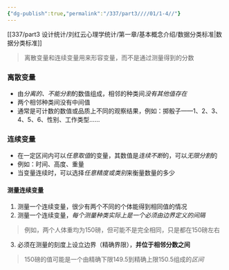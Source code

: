 ```yaml
---
{"dg-publish":true,"permalink":"/337/part3////01/1-4//"}
---
```


[[337/part3 设计统计/刘红云心理学统计/第一章/基本概念介绍/数据分类标准\|数据分类标准]]
> 离散变量和连续变量用来形容变量，而不是通过测量得到的分数
### 离散变量
- 由*分离的、不能分割*的数值组成，相邻的种类间*没有其他值存在*
- 两个相邻种类间没有中间值
- 通常是可计数的数值或品质上不同的观察结果，例如：掷骰子——1、2、3、4、5、6、性别、工作类型……
### 连续变量
- 在⼀定区间内可以*任意取值*的变量，其数值是*连续不断*的，可以*无限分割*的
- 例如：时间、高度、重量
- 当变量连续时，可以选择*任意精度或类别*来衡量数量的多少
#### 测量连续变量
1. 测量一个连续变量，很少有两个不同的个体能得到相同值的情况
2. 测量一个连续变量，*每个测量种类实际上是一个必须由边界定义的间隔*
> 例如，两个人体重均为150磅，但可能不是完全相同，只是都在150磅左右
3. 必须在测量的刻度上设立边界（精确界限），**并位于相邻分数之间**
> 150磅的值可能是一个由精确下限149.5到精确上限150.5组成的*区间*